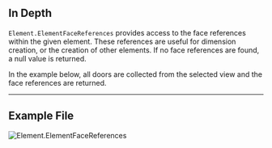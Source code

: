 ## In Depth
`Element.ElementFaceReferences` provides access to the face references within the given element. These references are useful for dimension creation, or the creation of other elements. If no face references are found, a null value is returned.

In the example below, all doors are collected from the selected view and the face references are returned.
___
## Example File

![Element.ElementFaceReferences](./Revit.Elements.Element.ElementFaceReferences_img.jpg)
